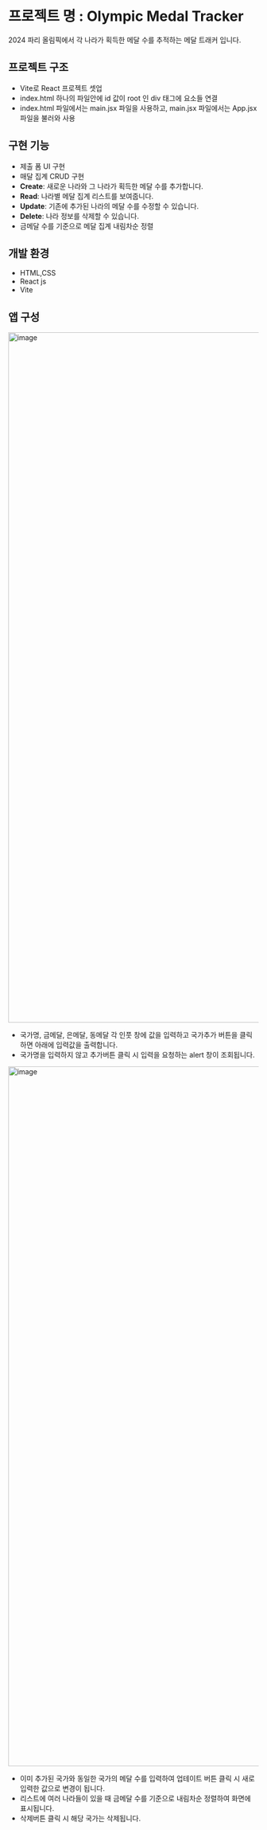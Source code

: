 # 프로젝트 명 : Olympic Medal Tracker

2024 파리 올림픽에서 각 나라가 획득한 메달 수를 추적하는 메달 트래커 입니다.

## 프로젝트 구조
- Vite로 React 프로젝트 셋업
- index.html 하나의 파일안에 id 값이 root 인 div 태그에 요소들 연결
- index.html 파일에서는 main.jsx 파일을 사용하고, main.jsx 파일에서는 App.jsx 파일을 불러와 사용

## 구현 기능
- 제출 폼 UI 구현
- 매달 집계 CRUD 구현
- **Create**: 새로운 나라와 그 나라가 획득한 메달 수를 추가합니다.
- **Read**: 나라별 메달 집계 리스트를 보여줍니다.
- **Update**: 기존에 추가된 나라의 메달 수를 수정할 수 있습니다.
- **Delete**: 나라 정보를 삭제할 수 있습니다.
- 금메달 수를 기준으로 메달 집계 내림차순 정렬

## 개발 환경
- HTML,CSS
- React js
- Vite

## 앱 구성
<img width="1387" alt="image" src="https://github.com/user-attachments/assets/0cfccfd0-abf6-4db5-b398-a2fd3767b419">

- 국가명, 금메달, 은메달, 동메달 각 인풋 창에 값을 입력하고 국가추가 버튼을 클릭하면 아래에 입력값을 출력합니다.
- 국가명을 입력하지 않고 추가버튼 클릭 시 입력을 요청하는 alert 창이 조회됩니다.
  
<img width="1406" alt="image" src="https://github.com/user-attachments/assets/c91c72ce-e74d-4a5a-a84b-d4afcbc6477b">

- 이미 추가된 국가와 동일한 국가의 메달 수를 입력하여 업테이트 버튼 클릭 시 새로 입력한 값으로 변경이 됩니다.
- 리스트에 여러 나라들이 있을 때 금메달 수를 기준으로 내림차순 정렬하여 화면에 표시됩니다.
- 삭제버튼 클릭 시 해당 국가는 삭제됩니다.

